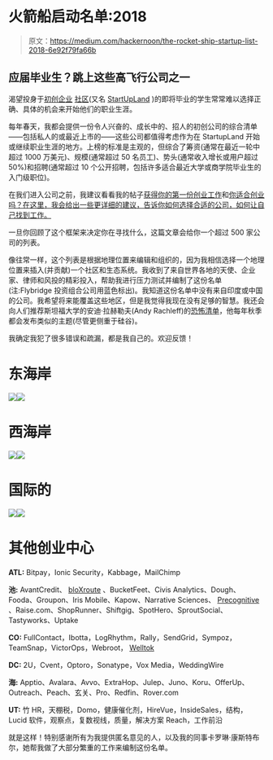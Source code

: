 # 火箭船启动名单:2018

> 原文：<https://medium.com/hackernoon/the-rocket-ship-startup-list-2018-6e92f79fa66b>

## 应届毕业生？跳上这些高飞行公司之一

渴望投身于[初创企业](https://hackernoon.com/tagged/startup) [社区](https://hackernoon.com/tagged/community)(又名 [StartUpLand](http://www.jeffbussgang.com) )的即将毕业的学生常常难以选择正确、具体的机会来开始他们的职业生涯。

每年春天，我都会提供一份令人兴奋的、成长中的、招人的初创公司的综合清单——包括私人的或最近上市的——这些公司都值得考虑作为在 StartupLand 开始或继续职业生涯的地方。上榜的标准是主观的，但综合了筹资(通常在最近一轮中超过 1000 万美元)、规模(通常超过 50 名员工)、势头(通常收入增长或用户超过 50%)和招聘(通常超过 10 个公开招聘，包括许多适合最近大学或商学院毕业生的入门级职位)。

在我们进入公司之前，我建议看看我的帖子[获得你的第一份创业工作](https://seeingbothsides.com/2017/10/25/getting-your-first-startup-job/)和[你适合创业吗？在这里，我会给出一些更详细的建议，告诉你如何选择合适的公司，如何让自己找到工作。](https://hbr.org/2017/11/are-you-suited-for-a-start-up)

一旦你回顾了这个框架来决定你在寻找什么，这篇文章会给你一个超过 500 家公司的列表。

像往常一样，这个列表是根据地理位置来编辑和组织的，因为我相信选择一个地理位置来插入(并贡献)一个社区和生态系统。我收到了来自世界各地的天使、企业家、律师和风投的精彩投入，帮助我进行压力测试并编制了这份名单(注:Flybridge 投资组合公司用蓝色标出)。我知道这份名单中没有来自印度或中国的公司。我希望将来能覆盖这些地区，但是我觉得我现在没有足够的智慧。我还会向人们推荐斯坦福大学的安迪·拉赫勒夫(Andy Rachleff)的[恐怖清单](https://blog.wealthfront.com/2018-wealthfront-career-launching-companies-list/)，他每年秋季都会发布类似的主题(尽管更侧重于硅谷)。

我确定我犯了很多错误和疏漏，都是我自己的。欢迎反馈！

# 东海岸

![](img/c70739aead5f9005d68dfc8a97d5e280.png)![](img/1399868cd9e6d649f105bdc7ca0476b5.png)

# 西海岸

![](img/55cc47f714687bd0a0267c4dbc787353.png)![](img/52fcb061c03ce82459a634e94259bc8f.png)

# 国际的

![](img/8cbb3b551a25ad3751fb0b5239ba8c6f.png)![](img/e6a8f0860343a33e11d3c313dda05a9d.png)

# 其他创业中心

**ATL:** Bitpay，Ionic Security，Kabbage，MailChimp

**池:** AvantCredit、 [bloXroute](https://bloxroute.com/) 、BucketFeet、Civis Analytics、Dough、Fooda、Groupon、Iris Mobile、Kapow、Narrative Sciences、 [Precognitive](https://precognitive.io/) 、Raise.com、ShopRunner、Shiftgig、SpotHero、SproutSocial、Tastyworks、Uptake

**CO:** FullContact，Ibotta，LogRhythm，Rally，SendGrid，Sympoz，TeamSnap，VictorOps，Webroot， [Welltok](http://www.welltok.com/)

**DC:** 2U，Cvent，Optoro，Sonatype，Vox Media，WeddingWire

**海:** Apptio、Avalara、Avvo、ExtraHop、Julep、Juno、Koru、OfferUp、Outreach、Peach、玄关、Pro、Redfin、Rover.com

**UT:** 竹 HR，天棚税，Domo，健康催化剂，HireVue，InsideSales，结构，Lucid 软件，观察点，复数视线，质量，解决方案 Reach，工作前沿

就是这样！特别感谢所有为我提供匿名意见的人，以及我的同事卡罗琳·康斯特布尔，她帮我做了大部分繁重的工作来编制这份名单。